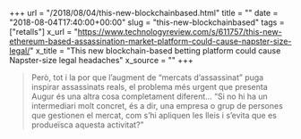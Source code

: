 +++
url = "/2018/08/04/this-new-blockchainbased.html"
title = ""
date = "2018-08-04T17:40:00+00:00"
slug = "this-new-blockchainbased"
tags = ["retalls"]
x_url = "https://www.technologyreview.com/s/611757/this-new-ethereum-based-assassination-market-platform-could-cause-napster-size-legal/"
x_title = "This new blockchain-based betting platform could cause Napster-size legal headaches"
x_source = ""
+++


> Però, tot i la por que l’augment de “mercats d’assassinat” puga inspirar assassinats reals, el problema més urgent que presenta Augur és una altra cosa completament diferent… “Si no hi ha un intermediari molt concret, és a dir, una empresa o grup de persones que gestionen el mercat, com s’hi apliquen les lleis i s’evita que es produeïsca aquesta activitat?”

